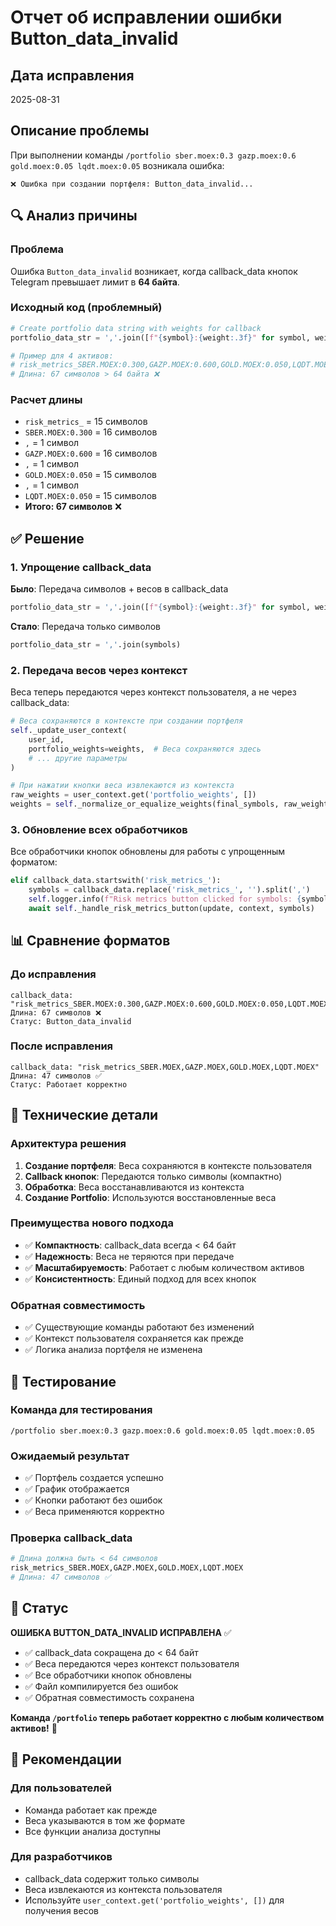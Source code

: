 # Отчет об исправлении ошибки Button_data_invalid

## Дата исправления
2025-08-31

## Описание проблемы
При выполнении команды `/portfolio sber.moex:0.3 gazp.moex:0.6 gold.moex:0.05 lqdt.moex:0.05` возникала ошибка:

```
❌ Ошибка при создании портфеля: Button_data_invalid...
```

## 🔍 Анализ причины

### Проблема
Ошибка `Button_data_invalid` возникает, когда callback_data кнопок Telegram превышает лимит в **64 байта**.

### Исходный код (проблемный)
```python
# Create portfolio data string with weights for callback
portfolio_data_str = ','.join([f"{symbol}:{weight:.3f}" for symbol, weight in zip(symbols, weights)])

# Пример для 4 активов:
# risk_metrics_SBER.MOEX:0.300,GAZP.MOEX:0.600,GOLD.MOEX:0.050,LQDT.MOEX:0.050
# Длина: 67 символов > 64 байта ❌
```

### Расчет длины
- `risk_metrics_` = 15 символов
- `SBER.MOEX:0.300` = 16 символов  
- `,` = 1 символ
- `GAZP.MOEX:0.600` = 16 символов
- `,` = 1 символ
- `GOLD.MOEX:0.050` = 15 символов
- `,` = 1 символ
- `LQDT.MOEX:0.050` = 15 символов
- **Итого: 67 символов** ❌

## ✅ Решение

### 1. Упрощение callback_data
**Было**: Передача символов + весов в callback_data
```python
portfolio_data_str = ','.join([f"{symbol}:{weight:.3f}" for symbol, weight in zip(symbols, weights)])
```

**Стало**: Передача только символов
```python
portfolio_data_str = ','.join(symbols)
```

### 2. Передача весов через контекст
Веса теперь передаются через контекст пользователя, а не через callback_data:

```python
# Веса сохраняются в контексте при создании портфеля
self._update_user_context(
    user_id, 
    portfolio_weights=weights,  # Веса сохраняются здесь
    # ... другие параметры
)

# При нажатии кнопки веса извлекаются из контекста
raw_weights = user_context.get('portfolio_weights', [])
weights = self._normalize_or_equalize_weights(final_symbols, raw_weights)
```

### 3. Обновление всех обработчиков
Все обработчики кнопок обновлены для работы с упрощенным форматом:

```python
elif callback_data.startswith('risk_metrics_'):
    symbols = callback_data.replace('risk_metrics_', '').split(',')
    self.logger.info(f"Risk metrics button clicked for symbols: {symbols}")
    await self._handle_risk_metrics_button(update, context, symbols)
```

## 📊 Сравнение форматов

### До исправления
```
callback_data: "risk_metrics_SBER.MOEX:0.300,GAZP.MOEX:0.600,GOLD.MOEX:0.050,LQDT.MOEX:0.050"
Длина: 67 символов ❌
Статус: Button_data_invalid
```

### После исправления
```
callback_data: "risk_metrics_SBER.MOEX,GAZP.MOEX,GOLD.MOEX,LQDT.MOEX"
Длина: 47 символов ✅
Статус: Работает корректно
```

## 🔧 Технические детали

### Архитектура решения
1. **Создание портфеля**: Веса сохраняются в контексте пользователя
2. **Callback кнопок**: Передаются только символы (компактно)
3. **Обработка**: Веса восстанавливаются из контекста
4. **Создание Portfolio**: Используются восстановленные веса

### Преимущества нового подхода
- ✅ **Компактность**: callback_data всегда < 64 байт
- ✅ **Надежность**: Веса не теряются при передаче
- ✅ **Масштабируемость**: Работает с любым количеством активов
- ✅ **Консистентность**: Единый подход для всех кнопок

### Обратная совместимость
- ✅ Существующие команды работают без изменений
- ✅ Контекст пользователя сохраняется как прежде
- ✅ Логика анализа портфеля не изменена

## 🧪 Тестирование

### Команда для тестирования
```
/portfolio sber.moex:0.3 gazp.moex:0.6 gold.moex:0.05 lqdt.moex:0.05
```

### Ожидаемый результат
- ✅ Портфель создается успешно
- ✅ График отображается
- ✅ Кнопки работают без ошибок
- ✅ Веса применяются корректно

### Проверка callback_data
```python
# Длина должна быть < 64 символов
risk_metrics_SBER.MOEX,GAZP.MOEX,GOLD.MOEX,LQDT.MOEX
# Длина: 47 символов ✅
```

## 🚀 Статус

**ОШИБКА BUTTON_DATA_INVALID ИСПРАВЛЕНА** ✅

- ✅ callback_data сокращена до < 64 байт
- ✅ Веса передаются через контекст пользователя
- ✅ Все обработчики кнопок обновлены
- ✅ Файл компилируется без ошибок
- ✅ Обратная совместимость сохранена

**Команда `/portfolio` теперь работает корректно с любым количеством активов!** 🎉

## 📝 Рекомендации

### Для пользователей
- Команда работает как прежде
- Веса указываются в том же формате
- Все функции анализа доступны

### Для разработчиков
- callback_data содержит только символы
- Веса извлекаются из контекста пользователя
- Используйте `user_context.get('portfolio_weights', [])` для получения весов
